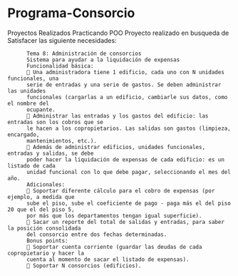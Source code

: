 # Programa-Consorcio
Proyectos Realizados Practicando POO
Proyecto realizado en busqueda de Satisfacer las siguiente necesidades:

          Tema 8: Administración de consorcios
          Sistema para ayudar a la liquidación de expensas
          Funcionalidad básica:
           Una administradora tiene 1 edificio, cada uno con N unidades funcionales, una
          serie de entradas y una serie de gastos. Se deben administrar las unidades
          funcionales (cargarlas a un edificio, cambiarle sus datos, como el nombre del
          ocupante.
           Administrar las entradas y los gastos del edificio: las entradas son los cobros que se
          le hacen a los copropietarios. Las salidas son gastos (limpieza, encargado,
          mantenimientos, etc.).
           Además de administrar edificios, unidades funcionales, entradas y salidas, se debe
          poder hacer la liquidación de expensas de cada edificio: es un listado de cada
          unidad funcional con lo que debe pagar, seleccionando el mes del año.
          Adicionales:
           Soportar diferente cálculo para el cobro de expensas (por ejemplo, a medida que
          sube el piso, sube el coeficiente de pago - paga más el del piso 20 que el del piso 5,
          por más que los departamentos tengan igual superficie).
           Sacar un reporte del total de salidas y entradas, para saber la posición consolidada
          del consorcio entre dos fechas determinadas.
          Bonus points:
           Soportar cuenta corriente (guardar las deudas de cada copropietario y hacer la
          cuenta al momento de sacar el listado de expensas).
           Soportar N consorcios (edificios).

          

